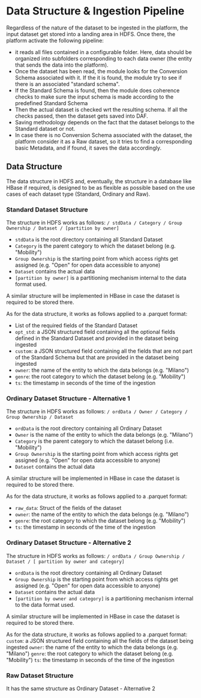 # Data Structure & Ingestion Pipeline
Regardless of the nature of the dataset to be ingested in the platform, the input dataset get stored into a landing area in HDFS. Once there, the platform activate the following pipeline:
- it reads all files contained in a configurable folder. Here, data should be organized into subfolders corresponding to each data owner (the entity that sends the data into the platform).
- Once the dataset has been read, the module looks for the Conversion Schema associated with it. If the it is found, the module try to see if there is an associated "standard schema".
- If the Standard Schema is found, then the module does coherence checks to make sure the input schema is made according to the predefined Standard Schema
- Then the actual dataset is checked wrt the resulting schema. If all the checks passed, then the dataset gets saved into DAF.
- Saving methodology depends on the fact that the dataset belongs to the Standard dataset or not.
- In case there is no Conversion Schema associated with the dataset, the platform consider it as a Raw dataset, so it tries to find a corresponding basic Metadata, and if found, it saves the data accordingly.

## Data Structure
The data structure in HDFS and, eventually, the structure in a database like HBase if required, is designed to be as flexible as possible based on the use cases of each dataset type (Standard, Ordinary and Raw).

### Standard Dataset Structure
The structure in HDFS works as follows: `/ stdData / Category / Group Ownership / Dataset / [partition by owner]`
- `stdData` is the root directory containing all Standard Dataset
- `Category` is the parent category to which the dataset belong (e.g. "Mobility")
- `Group Ownership` is the starting point from which access rights get assigned (e.g. "Open" for open data accessible to anyone)
- `Dataset` contains the actual data
- `[partition by owner]` is a partitioning mechanism internal to the data format used.

A similar structure will be implemented in HBase in case the dataset is required to be stored there.

As for the data structure, it works as follows applied to a .parquet format:
- List of the required fields of the Standard Dataset
- `opt_std`: a JSON structured field containing all the optional fields defined in the Standard Dataset and provided in the dataset being ingested
- `custom`: a JSON structured field containing all the fields that are not part of the Standard Schema but that are provided in the dataset being ingested
- `owner`: the name of the entity to which the data belongs (e.g. "Milano")
- `genre`: the root category to which the dataset belong (e.g. "Mobility")
- `ts`: the timestamp in seconds of the time of the ingestion

### Ordinary Dataset Structure - Alternative 1
The structure in HDFS works as follows: `/ ordData / Owner / Category / Group Ownership / Dataset`
- `ordData` is the root directory containing all Ordinary Dataset
- `Owner` is the name of the entity to which the data belongs (e.g. "Milano")
- `Category` is the parent category to which the dataset belong (i.e. "Mobility")
- `Group Ownership` is the starting point from which access rights get assigned (e.g. "Open" for open data accessible to anyone)
- `Dataset` contains the actual data

A similar structure will be implemented in HBase in case the dataset is required to be stored there.

As for the data structure, it works as follows applied to a .parquet format:
- `raw_data`: Struct of the fields of the dataset
- `owner`: the name of the entity to which the data belongs (e.g. "Milano")
- `genre`: the root category to which the dataset belong (e.g. "Mobility")
- `ts`: the timestamp in seconds of the time of the ingestion

### Ordinary Dataset Structure - Alternative 2
The structure in HDFS works as follows: `/ ordData / Group Ownership / Dataset / [ partition by owner and category]`
- `ordData` is the root directory containing all Ordinary Dataset
- `Group Ownership` is the starting point from which access rights get assigned (e.g. "Open" for open data accessible to anyone)
- `Dataset` contains the actual data
- `[partition by owner and category]` is a partitioning mechanism internal to the data format used.

A similar structure will be implemented in HBase in case the dataset is required to be stored there.

As for the data structure, it works as follows applied to a .parquet format:
`custom`: a JSON structured field containing all the fields of the dataset being ingested
`owner`: the name of the entity to which the data belongs (e.g. "Milano")
`genre`: the root category to which the dataset belong (e.g. "Mobility")
`ts`: the timestamp in seconds of the time of the ingestion


### Raw Dataset Structure
It has the same structure as Ordinary Dataset - Alternative 2
